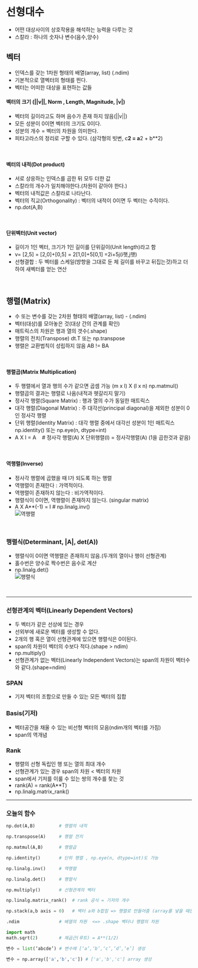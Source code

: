 # 선형대수   
- 어떤 대상사이의 상호작용을 해석하는 능력을 다루는 것   
- 스칼라 : 하나의 숫자나 변수(음수,양수)   


## 벡터   
- 인덱스를 갖는 1차원 형태의 배열(array, list) (.ndim)
- 기본적으로 열벡터의 형태를 띈다.
- 벡터는 어떠한 대상을 표현하는 값들
#### 벡터의 크기 (||v||, Norm , Length, Magnitude, |v|)   
- 벡터의 길이라고도 하며 음수가 존재 하지 않음(||v||)
- 모든 성분이 0이면 벡터의 크기도 0이다.
- 성분의 개수 = 벡터의 차원을 의미한다.
- 피타고라스의 정리로 구할 수 있다. (삼각형의 빗변, c**2 = a**2 + b**2)
</br>

#### 벡터의 내적(Dot product)   
- 서로 상응하는 인덱스를 곱한 뒤 모두 더한 값
- 스칼라의 개수가 일치해야한다.(차원이 같아야 한다.)
- 벡터의 내적값은 스칼라로 나타난다.
- 벡터의 직교(Orthogonality) : 벡터의 내적이 0이면 두 벡터는 수직이다.
- np.dot(A,B)   
</br>

#### 단위벡터(Unit vector)   
- 길이가 1인 벡터, 크기가 1인 길이를 단위길이(Unit length)라고 함
- v= [2,5] = [2,0]+[0,5] = 2[1,0]+5[0,1] =2i+5j(i햇,j햇) 
- 선형결합 : 두 벡터를 스케일(뱡향을 그대로 둔 체 길이를 바꾸고 뒤집는것)하고 더하여 새벡터를 얻는 연산
</br>

## 행렬(Matrix)   
- 수 또는 변수를 갖는 2차원 형태의 배열(array, list) - (.ndim)
- 벡터(대상)를 모아놓은 것(대상 간의 관계를 확인)
- 매트릭스의 차원은 행과 열의 갯수(.shape) 
- 행렬의 전치(Transpose) dt.T  또는 np.transpose
- 행렬은 교환법칙이 성립하지 않음 AB != BA
</br>

#### 행렬곱(Matrix Multiplication)   
- 두 행렬에서 열과 행의 수가 같으면 곱셈 가능 (m x l) X (l x n)  np.matmul()
- 행렬곱의 결과는 행렬로 나옴(내적과 헷갈리지 말기)
- 정사각 행렬(Square Matrix) : 행과 열의 수가 동일한 매트릭스
- 대각 행렬(Diagonal Matrix) : 주 대각선(principal diagonal)을 제외한 성분이 0인 정사각 행렬
- 단위 행렬(Identity Matrix) : 대각 행렬 중에서 대각선 성분이 1인 매트릭스 np.identity() 또는 np.eye(n, dtype=int)
- A X I = A &nbsp;&nbsp;&nbsp;# 정사각 행렬(A)  X 단위행렬(I) = 정사각행렬(A) (1을 곱한것과 같음)   
</br>

#### 역행렬(Inverse)   
- 정사각 행렬에 곱했을 때 I가 되도록 하는 행렬
- 역행렬이 존재한다 : 가역적이다.
- 역행렬이 존재하지 않는다 : 비가역적이다.
- 행렬식이 0이면, 역행렬이 존재하지 않는다. (singular matrix)
- A X A**(-1) = I # np.linalg.inv()   
![역행렬](https://user-images.githubusercontent.com/110000734/185137882-648648c7-a6aa-4d90-bcdc-48930001bb82.JPG)
</br>

### 행렬식(Determinant, |A|, det(A))   
- 행렬식이 0이면 역행렬은 존재하지 않음.(두개의 열이나 행이 선형관계)
- 홀수번은 양수로 짝수번은 음수로 계산   
- np.linalg.det()   
![행렬식](https://user-images.githubusercontent.com/110000734/185137143-b23e66d9-a8c3-48cf-a06e-d9304776e77d.JPG)
</br>

---

### 선형관계의 벡터(Linearly Dependent Vectors)   
- 두 벡터가 같은 선상에 있는 경우
- 선외부에 새로운 벡터를 생성할 수 없다.
- 2개의 행 혹은 열이 선형관계에 있으면 행렬식은 0이된다.
- span의 차원이 벡터의 수보다 적다.(shape > ndim)
- np.multiply()
- 선형관계가 없는 벡터(Linearly Independent Vectors)는 span의 차원이 벡터수와 같다.(shape=ndim)   

### SPAN   
- 기저 벡터의 조합으로 만들 수 있는 모든 벡터의 집합
### Basis(기저)   
- 벡터공간을 채울 수 있는 비선형 벡터의 모음(ndim개의 벡터를 가짐)
- span의 역개념   
### Rank   
- 행렬의 선형 독립인 행 또는 열의 최대 개수
- 선형관계가 있는 경우 span의 차원 < 벡터의 차원   
- span에서 기저를 이룰 수 있는 쌍의 개수를 찾는 것
- rank(A) = rank(A**T) 
- np.linalg.matrix_rank()   

---

### 오늘의 함수   

```python
np.dot(A,B)         # 행렬의 내적

np.transpose(A)     # 행렬 전치

np.matmul(A,B)      # 행렬곱

np.identity()       # 단위 행렬 , np.eye(n, dtype=int)도 가능

np.linalg.inv()     # 역행렬 

np.linalg.det()     # 행렬식

np.multiply()       # 선형관계의 벡터

np.linalg.matrix_rank()  # rank 공식 = 기저의 개수

np.stack(a,b axis = 0)   # 벡터 a와 b합침 => 행렬로 만들어줌 (array를 넣을 때는 axis 안써도 됨)

.ndim               # 배열의 차원  <=> .shape 벡터나 행렬의 차원

import math
math.sqrt(2)        # 제곱근(루트) = A**(1/2)

변수 = list(‘abcde’) # 변수에 [‘a’,‘b’,‘c’,‘d’,‘e’] 생성

변수 = np.array(['a','b','c']) # ['a','b','c'] array 생성

```
